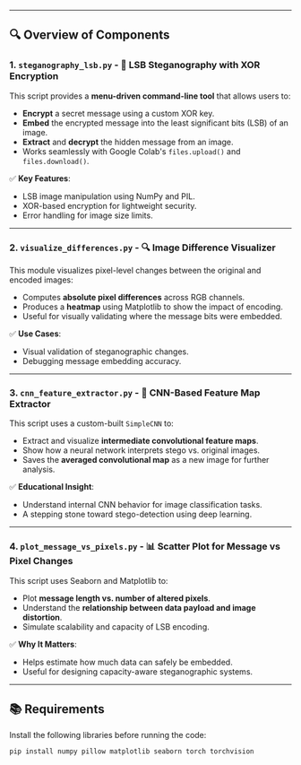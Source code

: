 
---

## 🔍 Overview of Components

### 1. `steganography_lsb.py` - 🔐 **LSB Steganography with XOR Encryption**
This script provides a **menu-driven command-line tool** that allows users to:
- **Encrypt** a secret message using a custom XOR key.
- **Embed** the encrypted message into the least significant bits (LSB) of an image.
- **Extract** and **decrypt** the hidden message from an image.
- Works seamlessly with Google Colab's `files.upload()` and `files.download()`.

✅ **Key Features**:
- LSB image manipulation using NumPy and PIL.
- XOR-based encryption for lightweight security.
- Error handling for image size limits.

---

### 2. `visualize_differences.py` - 🔍 **Image Difference Visualizer**
This module visualizes pixel-level changes between the original and encoded images:
- Computes **absolute pixel differences** across RGB channels.
- Produces a **heatmap** using Matplotlib to show the impact of encoding.
- Useful for visually validating where the message bits were embedded.

✅ **Use Cases**:
- Visual validation of steganographic changes.
- Debugging message embedding accuracy.

---

### 3. `cnn_feature_extractor.py` - 🤖 **CNN-Based Feature Map Extractor**
This script uses a custom-built `SimpleCNN` to:
- Extract and visualize **intermediate convolutional feature maps**.
- Show how a neural network interprets stego vs. original images.
- Saves the **averaged convolutional map** as a new image for further analysis.

✅ **Educational Insight**:
- Understand internal CNN behavior for image classification tasks.
- A stepping stone toward stego-detection using deep learning.

---

### 4. `plot_message_vs_pixels.py` - 📊 **Scatter Plot for Message vs Pixel Changes**
This script uses Seaborn and Matplotlib to:
- Plot **message length vs. number of altered pixels**.
- Understand the **relationship between data payload and image distortion**.
- Simulate scalability and capacity of LSB encoding.

✅ **Why It Matters**:
- Helps estimate how much data can safely be embedded.
- Useful for designing capacity-aware steganographic systems.

---

## 📚 Requirements

Install the following libraries before running the code:

```bash
pip install numpy pillow matplotlib seaborn torch torchvision
